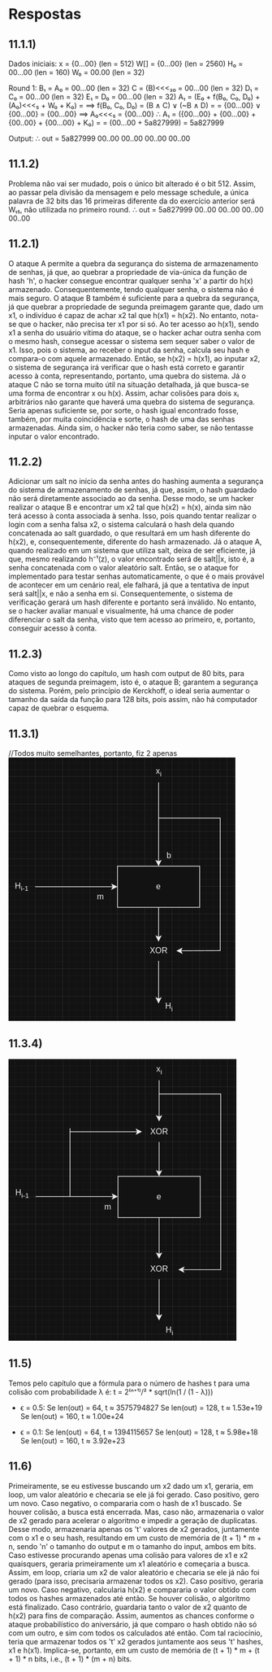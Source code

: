 # Respostas

## 11.1.1)
Dados iniciais:
x = {0...00} (len = 512)
W[] = {0...00} (len = 2560)
H₀ = 00...00 (len = 160)
W₀ = 00.00 (len = 32)

Round 1:
B₁ = A₀ = 00...00 (len = 32)
C = (B)<<<₃₀ = 00...00 (len = 32)
D₁ = C₀ = 00...00 (len = 32)
E₁ = D₀ = 00...00 (len = 32)
A₁ = (E₀ + f(B₀, C₀, D₀) + (A₀)<<<₅ + W₀ + K₀) = 
==> f(B₀, C₀, D₀) = (B ∧ C) ∨ (~B ∧  D) = 
    = {00...00} ∨ {00...00} = {00...00}
==> A₀<<<₅ = {00...00}
∴ A₁ = ({00...00} + {00...00} + {00..00} + {00...00} + K₀) =
    = (00...00 + 5a827999) = 5a827999

Output:
∴ out = 5a827999 00..00 00..00 00..00 00..00

## 11.1.2)
Problema não vai ser mudado, pois o único bit alterado é o bit 512.
Assim, ao passar pela divisão da mensagem e pelo message schedule, 
a única palavra de 32 bits das 16 primeiras diferente da do exercício
anterior será W₁₅, não utilizada no primeiro round.
∴ out = 5a827999 00..00 00..00 00..00 00..00

## 11.2.1)
O ataque A permite a quebra da segurança do sistema de armazenamento 
de senhas, já que, ao quebrar a propriedade de via-única da função de
hash 'h', o hacker consegue encontrar qualquer senha 'x' a partir do
h(x) armazenado. Consequentemente, tendo qualquer senha, o sistema não
é mais seguro.
O ataque B também é suficiente para a quebra da segurança, já que quebrar
a propriedade de segunda preimagem garante que, dado um x1, o indivíduo
é capaz de achar x2 tal que h(x1) = h(x2). No entanto, nota-se que o 
hacker, não precisa ter x1 por si só. Ao ter acesso ao h(x1), sendo x1 
a senha do usuário vítima do ataque, se o hacker achar outra senha com o
mesmo hash, consegue acessar o sistema sem sequer saber o valor de x1.
Isso, pois o sistema, ao receber o input da senha, calcula seu hash e 
compara-o com aquele armazenado. Então, se h(x2) = h(x1), ao inputar x2,
o sistema de segurança irá verificar que o hash está correto e garantir
acesso à conta, representando, portanto, uma quebra do sistema.
Já o ataque C não se torna muito útil na situação detalhada, já que 
busca-se uma forma de encontrar x ou h(x). Assim, achar colisões para 
dois xᵢ arbitrários não garante que haverá uma quebra do sistema de segurança.
Seria apenas suficiente se, por sorte, o hash igual encontrado fosse,
também, por muita coincidência e sorte, o hash de uma das senhas armazenadas.
Ainda sim, o hacker não teria como saber, se não tentasse inputar o 
valor encontrado.

## 11.2.2)
Adicionar um salt no início da senha antes do hashing aumenta a segurança
do sistema de armazenamento de senhas, já que, assim, o hash guardado
não será diretamente associado ao da senha. Desse modo, se um hacker
realizar o ataque B e encontrar um x2 tal que h(x2) = h(x), ainda sim
não terá acesso à conta associada à senha. Isso, pois quando tentar
realizar o login com a senha falsa x2, o sistema calculará o hash dela
quando concatenada ao salt guardado, o que resultará em um hash diferente
do h(x2), e, consequentemente, diferente do hash armazenado. Já o 
ataque A, quando realizado em um sistema que utiliza salt, deixa de ser
eficiente, já que, mesmo realizando h⁻¹(z), o valor encontrado será de
salt||x, isto é, a senha concatenada com o valor aleatório salt. Então,
se o ataque for implementado para testar senhas automaticamente, o que
é o mais provável de acontecer em um cenário real, ele falhará, já que 
a tentativa de input será salt||x, e não a senha em si. Consequentemente,
o sistema de verificação gerará um hash diferente e portanto será inválido.
No entanto, se o hacker avaliar manual e visualmente, há uma chance de
poder diferenciar o salt da senha, visto que tem acesso ao primeiro, e,
portanto, conseguir acesso à conta.

## 11.2.3)
Como visto ao longo do capítulo, um hash com output de 80 bits, para
ataques de segunda preimagem, isto é, o ataque B; garantem a segurança
do sistema. Porém, pelo princípio de Kerckhoff, o ideal seria aumentar
o tamanho da saída da função para 128 bits, pois assim, não há computador
capaz de quebrar o esquema.

## 11.3.1)
//Todos muito semelhantes, portanto, fiz 2 apenas
![](./assets/ex3-1.png)

## 11.3.4)
![](./assets/ex3-4.png)

## 11.5)
Temos pelo capítulo que a fórmula para o número de hashes t para uma 
colisão com probabilidade λ é:
t = 2⁽ⁿ⁺¹⁾/² * sqrt(ln(1 / (1 - λ)))

- ϵ = 0.5:
Se len(out) = 64, t ≈ 3575794827
Se len(out) = 128, t ≈ 1.53e+19
Se len(out) = 160, t ≈ 1.00e+24

- ϵ = 0.1:
Se len(out) = 64, t ≈ 1394115657
Se len(out) = 128, t ≈ 5.98e+18
Se len(out) = 160, t ≈ 3.92e+23

## 11.6)
Primeiramente, se eu estivesse buscando um x2 dado um x1, geraria, em 
loop, um valor aleatório e checaria se ele já foi gerado. Caso positivo,
gero um novo. Caso negativo, o compararia com o hash de x1 buscado.
Se houver colisão, a busca está encerrada. Mas, caso não, armazenaria
o valor de x2 gerado para acelerar o algoritmo e impedir a geração de
duplicatas. Desse modo, armazenaria apenas os 't' valores de x2 gerados,
juntamente com o x1 e o seu hash, resultando em um custo de memória
de (t + 1) * m + n, sendo 'n' o tamanho do output e m o tamanho do
input, ambos em bits.
Caso estivesse procurando apenas uma colisão para valores de x1 e
x2 quaisquers, geraria primeiramente um x1 aleatório e começaria a 
busca. Assim, em loop, criaria um x2 de valor aleatório e checaria
se ele já não foi gerado (para isso, precisaria armazenar todos os x2).
Caso positivo, geraria um novo. Caso negativo, calcularia h(x2) e 
compararia o valor obtido com todos os hashes armazenados até então.
Se houver colisão, o algoritmo está finalizado. Caso contrário, guardaria
tanto o valor de x2 quanto de h(x2) para fins de comparação. Assim, 
aumentos as chances conforme o ataque probabilístico do aniversário, 
já que comparo o hash obtido não só com um outro, e sim com todos os
calculados até então. Com tal raciocínio, teria que armazenar todos
os 't' x2 gerados juntamente aos seus 't' hashes, x1 e h(x1). Implica-se,
portanto, em um custo de memória de (t + 1) * m + (t + 1) * n bits, i.e.,
(t + 1) * (m + n) bits.
